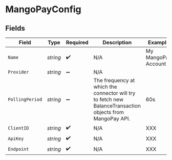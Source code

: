 # MangoPayConfig


## Fields

| Field                                                                                                     | Type                                                                                                      | Required                                                                                                  | Description                                                                                               | Example                                                                                                   |
| --------------------------------------------------------------------------------------------------------- | --------------------------------------------------------------------------------------------------------- | --------------------------------------------------------------------------------------------------------- | --------------------------------------------------------------------------------------------------------- | --------------------------------------------------------------------------------------------------------- |
| `Name`                                                                                                    | *string*                                                                                                  | :heavy_check_mark:                                                                                        | N/A                                                                                                       | My MangoPay Account                                                                                       |
| `Provider`                                                                                                | *string*                                                                                                  | :heavy_minus_sign:                                                                                        | N/A                                                                                                       |                                                                                                           |
| `PollingPeriod`                                                                                           | *string*                                                                                                  | :heavy_minus_sign:                                                                                        | The frequency at which the connector will try to fetch new BalanceTransaction objects from MangoPay API.<br/> | 60s                                                                                                       |
| `ClientID`                                                                                                | *string*                                                                                                  | :heavy_check_mark:                                                                                        | N/A                                                                                                       | XXX                                                                                                       |
| `ApiKey`                                                                                                  | *string*                                                                                                  | :heavy_check_mark:                                                                                        | N/A                                                                                                       | XXX                                                                                                       |
| `Endpoint`                                                                                                | *string*                                                                                                  | :heavy_check_mark:                                                                                        | N/A                                                                                                       | XXX                                                                                                       |